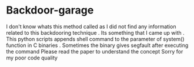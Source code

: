 # Backdoor-garage
I don't know whats this method called as I did not find any information related to this backdooring technique . Its something that I came up with . This python scripts appends shell command to the parameter of system() function in C binaries . Sometimes the binary gives segfault after executing the command 
Please read the paper to understand the concept
Sorry for my poor code quality
